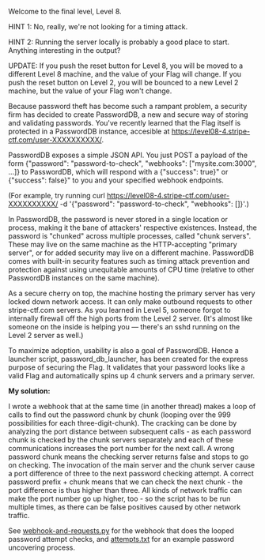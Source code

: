Welcome to the final level, Level 8.

HINT 1: No, really, we're not looking for a timing attack.

HINT 2: Running the server locally is probably a good place to start. Anything interesting in the output?

UPDATE: If you push the reset button for Level 8, you will be moved to a different Level 8 machine, and the value of your Flag will change. If you push the reset button on Level 2, you will be bounced to a new Level 2 machine, but the value of your Flag won't change.

Because password theft has become such a rampant problem, a security firm has decided to create PasswordDB, a new and secure way of storing and validating passwords. You've recently learned that the Flag itself is protected in a PasswordDB instance, accesible at https://level08-4.stripe-ctf.com/user-XXXXXXXXXX/.

PasswordDB exposes a simple JSON API. You just POST a payload of the form {"password": "password-to-check", "webhooks": ["mysite.com:3000", ...]} to PasswordDB, which will respond with a {"success": true}" or {"success": false}" to you and your specified webhook endpoints.

(For example, try running curl https://level08-4.stripe-ctf.com/user-XXXXXXXXXX/ -d '{"password": "password-to-check", "webhooks": []}'.)

In PasswordDB, the password is never stored in a single location or process, making it the bane of attackers' respective existences. Instead, the password is "chunked" across multiple processes, called "chunk servers". These may live on the same machine as the HTTP-accepting "primary server", or for added security may live on a different machine. PasswordDB comes with built-in security features such as timing attack prevention and protection against using unequitable amounts of CPU time (relative to other PasswordDB instances on the same machine).

As a secure cherry on top, the machine hosting the primary server has very locked down network access. It can only make outbound requests to other stripe-ctf.com servers. As you learned in Level 5, someone forgot to internally firewall off the high ports from the Level 2 server. (It's almost like someone on the inside is helping you — there's an sshd running on the Level 2 server as well.)

To maximize adoption, usability is also a goal of PasswordDB. Hence a launcher script, password_db_launcher, has been created for the express purpose of securing the Flag. It validates that your password looks like a valid Flag and automatically spins up 4 chunk servers and a primary server.


**My solution:**

I wrote a webhook that at the same time (in another thread) makes a loop of calls to find out the password chunk by chunk (looping over the 999 possibilities for each three-digit-chunk).
The cracking can be done by analyzing the port distance between subsequent calls - as each password chunk is checked by the chunk servers separately and each of these communications increases the port number for the next call.
A wrong password chunk means the checking server returns false and stops to go on checking. The invocation of the main server and the chunk server cause a port difference of three to the next password checking attempt.
A correct password prefix + chunk means that we can check the next chunk - the port difference is thus higher than three.
All kinds of network traffic can make the port number go up higher, too - so the script has to be run multiple times, as there can be false positives caused by other network traffic.

See [webhook-and-requests.py](https://github.com/linse/stripe-ctf/blob/master/level08-code/webhook-and-requests.py) for the webhook that does the looped password attempt checks,
and [attempts.txt](https://github.com/linse/stripe-ctf/blob/master/level08-code/attempts.txt) for an example password uncovering process.
